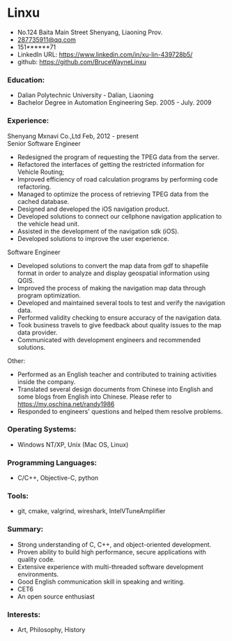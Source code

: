 Linxu
======
* No.124 Baita Main Street Shenyang, Liaoning Prov.
* 287735911@qq.com
* 151******71 
* LinkedIn URL: https://www.linkedin.com/in/xu-lin-439728b5/
* github: https://github.com/BruceWayneLinxu

### Education:
* Dalian Polytechnic University - Dalian, Liaoning
* Bachelor Degree in Automation Engineering  Sep. 2005 - July. 2009

### Experience:  
Shenyang Mxnavi Co.,Ltd  Feb, 2012 - present  
Senior Software Engineer
- Redesigned the program of requesting the TPEG data from the server.
- Refactored the interfaces of getting the restricted information for Vehicle Routing;
- Improved efficiency of road calculation programs by performing code refactoring.
- Managed to optimize the process of retrieving TPEG data from the cached database.
- Designed and developed the iOS navigation product.
- Developed solutions to connect our cellphone navigation application to the vehicle head unit.
- Assisted in the development of the navigation sdk (iOS).
- Developed solutions to improve the user experience.
  
Software Engineer
- Developed solutions to convert the map data from gdf to shapefile format in order to analyze and display geospatial information using QGIS.
- Improved the process of making the navigation map data through program optimization.
- Developed and maintained several tools to test and verify the navigation data.
- Performed validity checking to ensure accuracy of the navigation data.
- Took business travels to give feedback about quality issues to the map data provider.
- Communicated with development engineers and recommended solutions.  
  
Other:
- Performed as an English teacher and contributed to training activities inside the company.
- Translated several design documents from Chinese into English and some blogs from English into Chinese. Please refer to https://my.oschina.net/randy1986
- Responded to engineers' questions and helped them resolve problems.

### Operating Systems:
- Windows NT/XP, Unix (Mac OS, Linux)

### Programming Languages:
- C/C++, Objective-C, python

### Tools:
- git, cmake, valgrind, wireshark, IntelVTuneAmplifier

### Summary:
- Strong understanding of C, C++, and object-oriented development.
- Proven ability to build high performance, secure applications with quality code.
- Extensive experience with multi-threaded software development environments.
- Good English communication skill in speaking and writing.
- CET6
- An open source enthusiast

### Interests:
- Art, Philosophy, History

